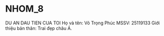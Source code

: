 # NHOM_8
DU AN DAU TIEN CUA TOI
Họ và tên: Võ Trọng Phúc
MSSV: 25119133
Giới thiệu bản thân: Trai đẹp châu Á.
